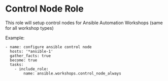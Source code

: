 # Control Node Role

This role will setup control nodes for Ansible Automation Workshops (same for all workshop types)

Example:

```
- name: configure ansible control node
  hosts: '*ansible-1'
  gather_facts: true
  become: true
  tasks:
    - include_role:
        name: ansible.workshops.control_node_always
```
